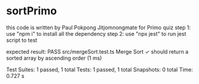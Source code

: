# sortPrimo
this code is written by Paul Pokpong Jitjomnongmate for Primo quiz
step 1: use "npm i" to install all the dependency
step 2: use "npx jest" to run jest script to test

expected result:
 PASS  src/mergeSort.test.ts
  Merge Sort
    ✓ should return a sorted array by ascending order (1 ms)

Test Suites: 1 passed, 1 total
Tests:       1 passed, 1 total
Snapshots:   0 total
Time:        0.727 s